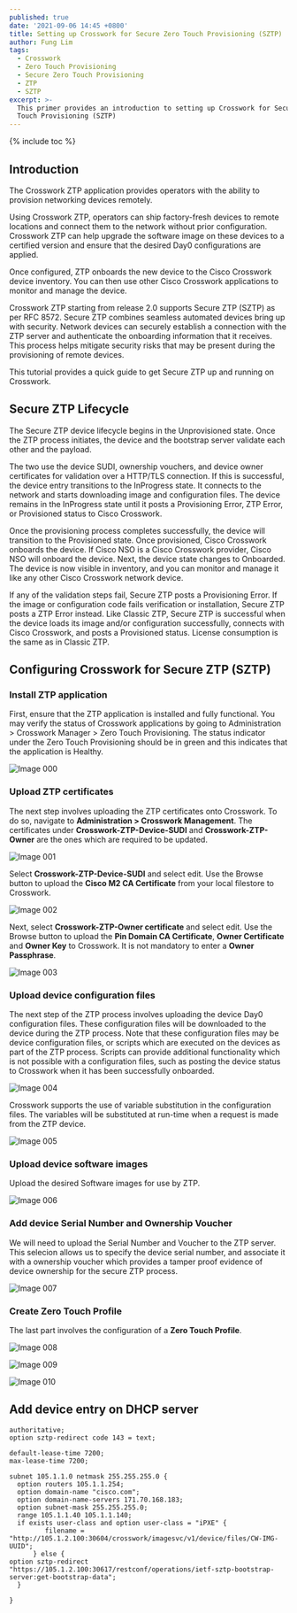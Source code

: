 ```yaml
---
published: true
date: '2021-09-06 14:45 +0800'
title: Setting up Crosswork for Secure Zero Touch Provisioning (SZTP)
author: Fung Lim
tags:
  - Crosswork
  - Zero Touch Provisioning
  - Secure Zero Touch Provisioning
  - ZTP
  - SZTP
excerpt: >-
  This primer provides an introduction to setting up Crosswork for Secure Zero
  Touch Provisioning (SZTP)
---
```

{% include toc %}

## Introduction

The Crosswork ZTP application provides operators with the ability to provision networking devices remotely.

Using Crosswork ZTP, operators can ship factory-fresh devices to remote locations and connect them to the network without prior configuration. Crosswork ZTP can help upgrade the software image on these devices to a certified version and ensure that the desired Day0 configurations are applied.

Once configured, ZTP onboards the new device to the Cisco Crosswork device inventory. You can then use other Cisco Crosswork applications to monitor and manage the device.

Crosswork ZTP starting from release 2.0 supports Secure ZTP (SZTP) as per RFC 8572. Secure ZTP combines seamless automated devices bring up with security. Network devices can securely establish a connection with the ZTP server and authenticate the onboarding information that it receives. This process helps mitigate security risks that may be present during the provisioning of remote devices.

This tutorial provides a quick guide to get Secure ZTP up and running on Crosswork.

## Secure ZTP Lifecycle

The Secure ZTP device lifecycle begins in the Unprovisioned state. Once the ZTP process initiates, the device and the bootstrap server validate each other and the payload.

The two use the device SUDI, ownership vouchers, and device owner certificates for validation over a HTTP/TLS connection. If this is successful, the device entry transitions to the InProgress state. It connects to the network and starts downloading image and configuration files. The device remains in the InProgress state until it posts a Provisioning Error, ZTP Error, or Provisioned status to Cisco Crosswork.

Once the provisioning process completes successfully, the device will transition to the Provisioned state. Once provisioned, Cisco Crosswork onboards the device. If Cisco NSO is a Cisco Crosswork provider, Cisco NSO will onboard the device. Next, the device state changes to Onboarded. The device is now visible in inventory, and you can monitor and manage it like any other Cisco Crosswork network device.

If any of the validation steps fail, Secure ZTP posts a Provisioning Error. If the image or configuration code fails verification or installation, Secure ZTP posts a ZTP Error instead. Like Classic ZTP, Secure ZTP is successful when the device loads its image and/or configuration successfully, connects with Cisco Crosswork, and posts a Provisioned status. License consumption is the same as in Classic ZTP.

## Configuring Crosswork for Secure ZTP (SZTP)

### Install ZTP application

First, ensure that the ZTP application is installed and fully functional. You may verify the status of Crosswork applications by going to Administration > Crosswork Manager > Zero Touch Provisioning. The status indicator under the Zero Touch Provisioning should be in green and this indicates that the application is Healthy.

![Image 000]({{site.baseurl}}/images/setting-up-crosswork-for-sztp-img000.png)

### Upload ZTP certificates

The next step involves uploading the ZTP certificates onto Crosswork. To do so, navigate to **Administration > Crosswork Management**. The certificates under **Crosswork-ZTP-Device-SUDI** and **Crosswork-ZTP-Owner** are the ones which are required to be updated.

![Image 001]({{site.baseurl}}/images/setting-up-crosswork-for-sztp-img001.png)

Select **Crosswork-ZTP-Device-SUDI** and select edit. Use the Browse button to upload the **Cisco M2 CA Certificate** from your local filestore to Crosswork.

![Image 002]({{site.baseurl}}/images/setting-up-crosswork-for-sztp-img002.png)

Next, select **Crosswork-ZTP-Owner certificate** and select edit. Use the Browse button to upload the **Pin Domain CA Certificate**, **Owner Certificate** and **Owner Key** to Crosswork. It is not mandatory to enter a **Owner Passphrase**.

![Image 003]({{site.baseurl}}/images/setting-up-crosswork-for-sztp-img003.png)

### Upload device configuration files

The next step of the ZTP process involves uploading the device Day0 configuration files. These configuration files will be downloaded to the device during the ZTP process. Note that these configuration files may be device configuration files, or scripts which are executed on the devices as part of the ZTP process. Scripts can provide additional functionality which is not possible with a configuration files, such as posting the device status to Crosswork when it has been successfully onboarded.

![Image 004]({{site.baseurl}}/images/setting-up-crosswork-for-sztp-img004.png)

Crosswork supports the use of variable substitution in the configuration files. The variables will be substituted at run-time when a request is made from the ZTP device.

![Image 005]({{site.baseurl}}/images/setting-up-crosswork-for-sztp-img005.png)

### Upload device software images

Upload the desired Software images for use by ZTP. 

![Image 006]({{site.baseurl}}/images/setting-up-crosswork-for-sztp-img006.png)

### Add device Serial Number and Ownership Voucher

We will need to upload the Serial Number and Voucher to the ZTP server. This selecion allows us to specify the device serial number, and associate it with a ownership voucher which provides a tamper proof evidence of device ownership for the secure ZTP process. 

![Image 007]({{site.baseurl}}/images/setting-up-crosswork-for-sztp-img007.png)

### Create Zero Touch Profile 

The last part involves the configuration of a **Zero Touch Profile**. 

![Image 008]({{site.baseurl}}/images/setting-up-crosswork-for-sztp-img008.png)

![Image 009]({{site.baseurl}}/images/setting-up-crosswork-for-sztp-img009.png)

![Image 010]({{site.baseurl}}/images/setting-up-crosswork-for-sztp-img010.png)

## Add device entry on DHCP server


```
authoritative;
option sztp-redirect code 143 = text;

default-lease-time 7200;
max-lease-time 7200;

subnet 105.1.1.0 netmask 255.255.255.0 {
  option routers 105.1.1.254;
  option domain-name "cisco.com";
  option domain-name-servers 171.70.168.183;
  option subnet-mask 255.255.255.0;
  range 105.1.1.40 105.1.1.140;
  if exists user-class and option user-class = "iPXE" {
         filename = "http://105.1.2.100:30604/crosswork/imagesvc/v1/device/files/CW-IMG-UUID";
      } else {
option sztp-redirect "https://105.1.2.100:30617/restconf/operations/ietf-sztp-bootstrap-server:get-bootstrap-data";
  }

}
```






